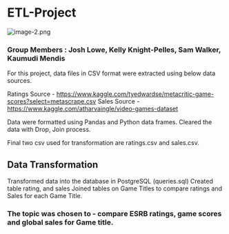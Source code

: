 # ETL-Project


![image-2.png](attachment:image-2.png)


### Group Members : Josh Lowe, Kelly Knight-Pelles, Sam Walker, Kaumudi Mendis

For this project,  data files in CSV format were extracted using below data sources. 

Ratings Source - https://www.kaggle.com/tyedwardse/metacritic-game-scores?select=metascrape.csv
Sales Source - https://www.kaggle.com/atharvaingle/video-games-dataset


Data were formatted using Pandas and Python data frames.
Cleared the data with Drop, Join process. 

Final two csv used for transformation are ratings.csv and sales.csv.

## Data Transformation


Transformed data into the database in PostgreSQL (queries.sql)
Created table rating, and sales 
Joined tables on Game Titles to compare ratings and Sales for each Game Title. 


### The topic was chosen to - compare ESRB ratings, game scores and global sales for Game title. 
